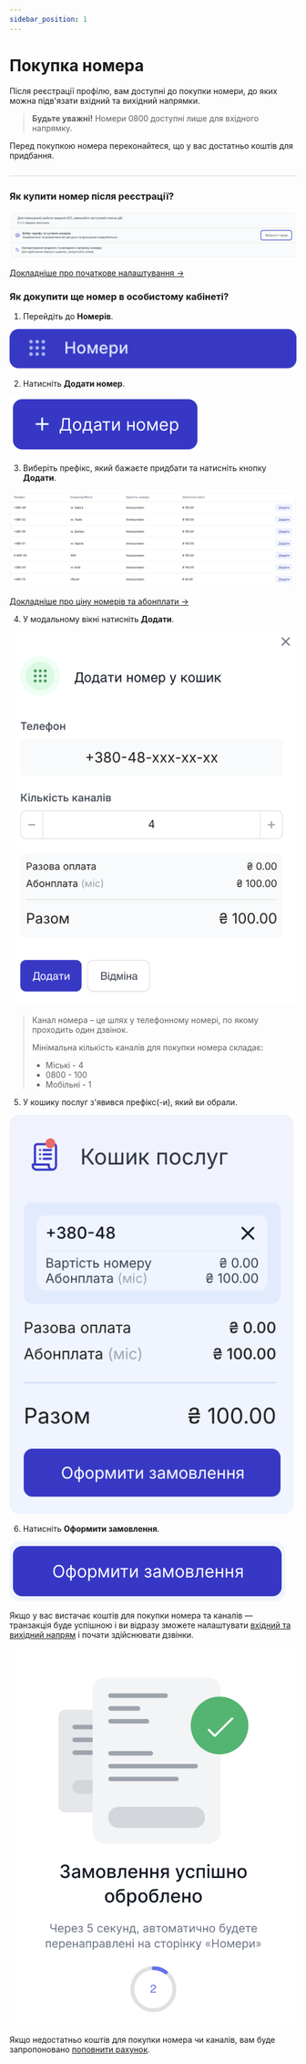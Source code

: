```yaml
---
sidebar_position: 1
---
```


# Покупка номера

Після реєстрації профілю, вам доступні до покупки номери, до яких можна підв'язати вхідний та вихідний напрямки.

> **Будьте уважні!** Номери 0800 доступні лише для вхідного напрямку.

Перед покупкою номера переконайтеся, що у вас достатньо коштів для придбання.

![](../img/authorization/line.svg)

### Як купити номер після реєстрації?

![](../img/call-processing/i-numbers-2.svg)

[Докладніше про початкове налаштування →](/step-by-step-project-setup)

### Як докупити ще номер в особистому кабінеті?

1. Перейдіть до **Номерів**.

![](../img/call-processing/i-numbers-4.svg)

2. Натисніть **Додати номер**. 

![](../img/call-processing/i-numbers-5.svg)

3. Виберіть префікс, який бажаєте придбати та натисніть кнопку **Додати**.

![](../img/call-processing/buyPrefix.svg)

[Докладніше про ціну номерів та абонплати →](price-number.md)

4. У модальному вікні натисніть **Додати**.

![](../img/call-processing/numberModal.svg)

> Канал номера – це шлях у телефонному номері, по якому проходить один дзвінок.
>
> Мінімальна кількість каналів для покупки номера складає:
> - Міські - 4
> - 0800 - 100
> - Мобільні - 1

5. У кошику послуг з'явився префікс(-и), який ви обрали.

![](../img/call-processing/basket.svg)

6. Натисніть **Оформити замовлення**.

![](../img/call-processing/i-numbers-11.svg)

Якщо у вас вистачає коштів для покупки номера та каналів — транзакція буде успішною і ви відразу зможете налаштувати [вхідний та вихідний напрям](/numbers/settings-number) і почати здійснювати дзвінки.

![](../img/call-processing/i-numbers-12.svg)

Якщо недостатньо коштів для покупки номера чи каналів, вам буде запропоновано [поповнити рахунок](/finance/refill/bank-card).